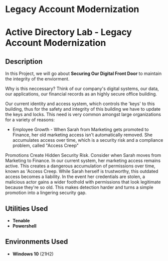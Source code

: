 # Legacy Account Modernization
<h1>Active Directory Lab - Legacy Account Modernization</h1>

<h2>Description</h2>

In this Project, we will go about **Securing Our Digital Front Door** to maintain the integrity of the enviorment.

Why is this neccessary? Think of our company's digital systems, our data, our applications, our financial records as an highly secure office building.

Our current identity and access system, which controls the 'keys' to this building, thus for the safety and integrity of this building we have to update the keys and locks. This need is very common amongst large organizations for a variety of reasons:
<ul> <li> Employee Growth - When Sarah from Marketing gets promoted to Finance, her old marketing access isn't automatically removed. 
She accumulates access over time, which is a security risk and a compliance problem, called "Access Creep"</ul>
Promotions Create Hidden Security Risk. Consider when Sarah moves from Marketing to Finance. In our current system, her marketing access remains active. This creates a dangerous accumulation of permissions over time, known as 'Access Creep. While Sarah herself is trustworthy, this outdated access becomes a liability. In the event her credentials are stolen, a malicious actor gains a wider foothold with permissions that look legitimate because they're so old. This makes detection harder and turns a simple promotion into a lingering security gap. 

<h2>Utilities Used</h2>

- <b>Tenable</b> 
- <b>Powershell</b> 

<h2>Environments Used </h2>

- <b>Windows 10</b> (21H2)


